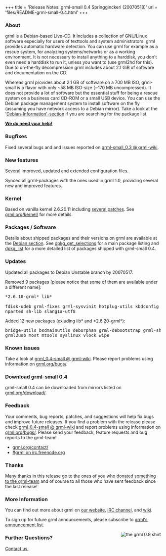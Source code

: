 +++
title = 'Release Notes: grml-small 0.4 Springginckerl (20070518)'
url = 'files/README-grml-small-0.4.html'
+++

<h3>About</h3>

<p>grml is a Debian-based Live-CD. It includes a collection of GNU/Linux
software especially for users of texttools and system administrators.
grml provides automatic hardware detection. You can use grml for example
as a rescue system, for analyzing systems/networks or as a working
environment. It is not necessary to install anything to a harddisk, you
don't even need a harddisk to run it, unless you want to (use grml2hd
for this). Due to on-the-fly decompression grml includes about 2.1 GiB
of software and documentation on the CD.</p>

<p>Whereas grml provides about 2.1 GB of software on a 700 MB
ISO, grml-small is a flavor with only ~58 MB ISO-size (~170 MB
uncompressed). It does not provide a lot of software but the
essential stuff for being a rescue system on a business card
CD-ROM or a small USB device. You can use the Debian package
management system to install software on the fly (assuming you
have network access to a Debian mirror). Take a look at the '<a
href="/files/">Debian-Information'-section</a> if you are
searching for the package list.</p>

<p><strong><a href="/donations/">We do need your help!</a></strong></p>

<h3>Bugfixes</h3>

<p>Fixed several bugs and and issues reported on <a
href="https://github.com/grml/grml/wiki/grml-small_0.3">grml-small_0.3
@ grml-wiki</a>.</p>

<h3>New features</h3>

<p>Several improved, updated and extended configuration files.</p>

<p>Synced all grml-packages with the ones used in grml 1.0,
providing several new and improved features.</p>

<h3>Kernel</h3>

<p>Based on vanilla kernel 2.6.20.11 including <a
href="/kernel/">several patches</a>. See <a
href="/kernel/">grml.org/kernel/</a> for more details.</p>

<!--
<h3>Important Changes</h3>

<p><strong>swap partitions:</strong> ...
-->

<h3>Packages / Software</h3>

<p>Details about shipped packages and their versions on grml are
available at the <a href="/files/#debian">Debian section</a>.
See <a
href="/files/release-0.4-small/dpkg_get_selections">dpkg_get_selections</a>
for a main package listing and <a
href="/files/release-0.4-small/dpkg_list">dpkg_list</a> for a
more detailed list of packages shipped with grml-small 0.4.</p>

<h3>Updates</h3>

<p>Updated all packages to Debian Unstable branch by 20070517.</p>

<p>Removed 9 packages [please notice that some of them are
available under a different name]:</p>

<pre class="rahmen">
*2.6.18-grml* lib*

fdisk-udeb grml-fixes grml-sysvinit hotplug-utils kbdconfig lvm-common
nparted sh-lib slang1a-utf8
</pre>

<p>Added 12 new packages (exluding lib* and *2.6.20-grml*):</p>

<pre class="rahmen">
bridge-utils bsdmainutils deborphan grml-debootstrap grml-shlib grml-small
grml2usb most mtools syslinux vlock wipe
</pre>

<h3>Known issues</h3>

<p>Take a look at <a
href="https://github.com/grml/grml/wiki/grml-small_0.4">grml_0.4-small
@ grml-wiki</a>.  Please report problems using information on
<a href="/bugs/">grml.org/bugs/</a>.</p>

<h3>Download grml-small 0.4</h3>

<p>grml-small 0.4 can be downloaded from mirrors listed on <a
href="/download/">grml.org/download/</a>.</p>

<h3>Feedback</h3>

<p>Your comments, bug reports, patches, and suggestions will
help fix bugs and improve future releases. If you find a
problem with the release please check <a
href="https://github.com/grml/grml/wiki/grml-small_0.4">grml_0.4-small
@ grml-wiki</a> and report problems using information on <a
href="/bugs/">grml.org/bugs/</a>. Please send your feedback,
feature requests and bug reports to the grml-team!</p>

<ul>
<li><a href="/contact/">grml.org/contact/</a>
<li><a href="/irc/">#grml on irc.freenode.org</a>
</ul>

<h3>Thanks</h3>

<p>Many thanks in this release go to the ones of you who <a
href="/donations/">donated something to the grml-team</a> and
of course to all those who have sent feedback since the last
release!</p>

<h3>More Information</h3>

<p>You can find out more about grml on <a href="/">our website</a>, <a
href="/irc/">IRC channel</a>, and <a href="http://wiki.grml.org/">wiki</a>.

<p>To sign up for future grml announcements, please subscribe to <a
href="http://lists.mur.at/mailman/listinfo/grml-announce"> grml's
announcement list</a>.</p>


<p><a
href="http://www.spreadshirt.net/shop.php?article_id=3966156&view_id=4#top"><img
align="right" style="margin-left: 20px; border: 0"
src="/img/grmlshirt_0.9.jpg" alt="the grml 0.9 shirt" /></a></p>

<h3>Further Questions?</h3>

<p><a href="http://grml.org/contact/">Contact us.</a></p>
